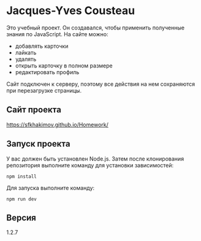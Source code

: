 # Jacques-Yves Cousteau

Это учебный проект. Он создавался, чтобы применить полученные знания по JavaScript. На сайте можно:
- добавлять карточки
- лайкать
- удалять
- открыть карточку в полном размере
- редактировать профиль

Сайт подключен к серверу, поэтому все действия на нем сохраняются при перезагрузке страницы.

## Сайт проекта

https://sfkhakimov.github.io/Homework/

## Запуск проекта

У вас должен быть установлен Node.js. Затем после клонирования репозитория выполните команду для установки зависимостей:
```
npm install
```

Для запуска выполните команду:
```
npm run dev
```

## Версия

1.2.7

